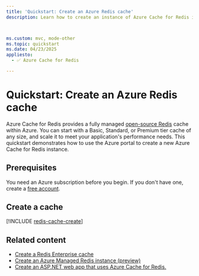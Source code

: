 ```yaml
---
title: 'Quickstart: Create an Azure Redis cache'
description: Learn how to create an instance of Azure Cache for Redis in Basic, Standard, or Premium tiers.



ms.custom: mvc, mode-other
ms.topic: quickstart
ms.date: 04/23/2025
appliesto:
  - ✅ Azure Cache for Redis

---
```

# Quickstart: Create an Azure Redis cache

Azure Cache for Redis provides a fully managed [open-source Redis](https://redis.io/) cache within Azure. You can start with a Basic, Standard, or Premium tier cache of any size, and scale it to meet your application's performance needs. This quickstart demonstrates how to use the Azure portal to create a new Azure Cache for Redis instance.

## Prerequisites

You need an Azure subscription before you begin. If you don't have one, create a [free account](https://azure.microsoft.com/free/).

## Create a cache

[!INCLUDE [redis-cache-create](~/reusable-content/ce-skilling/azure/includes/azure-cache-for-redis/includes/redis-cache-create.md)]

## Related content

- [Create a Redis Enterprise cache](quickstart-create-redis-enterprise.md)
- [Create an Azure Managed Redis instance (preview)](../redis/quickstart-create-managed-redis.md)
- [Create an ASP.NET web app that uses Azure Cache for Redis.](../redis/web-app-cache-howto.md)
